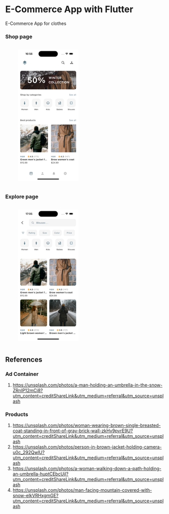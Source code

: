 # E-Commerce App with Flutter

E-Commerce App for clothes

### Shop page

<div style="display: flex; justify-content: space-around;">
  <figure>
    <img src="images/general/shop_page.png" alt="Shop page" width="45%">
  </figure>
</div>

### Explore page

<div style="display: flex; justify-content: space-around;">
  <figure>
    <img src="images/general/explore_page.png" alt="Explore page" width="45%">
  </figure>
</div>

## References

### Ad Container

1. https://unsplash.com/photos/a-man-holding-an-umbrella-in-the-snow-ZRnIP12mCi8?utm_content=creditShareLink&utm_medium=referral&utm_source=unsplash

### Products

1. https://unsplash.com/photos/woman-wearing-brown-single-breasted-coat-standing-in-front-of-gray-brick-wall-zkHv9pvrE9U?utm_content=creditShareLink&utm_medium=referral&utm_source=unsplash
2. https://unsplash.com/photos/person-in-brown-jacket-holding-camera-u0c_292QwlU?utm_content=creditShareLink&utm_medium=referral&utm_source=unsplash
3. https://unsplash.com/photos/a-woman-walking-down-a-path-holding-an-umbrella-huptCEbcUjI?utm_content=creditShareLink&utm_medium=referral&utm_source=unsplash
4. https://unsplash.com/photos/man-facing-mountain-covered-with-snow-elkVRHxgmGE?utm_content=creditShareLink&utm_medium=referral&utm_source=unsplash
